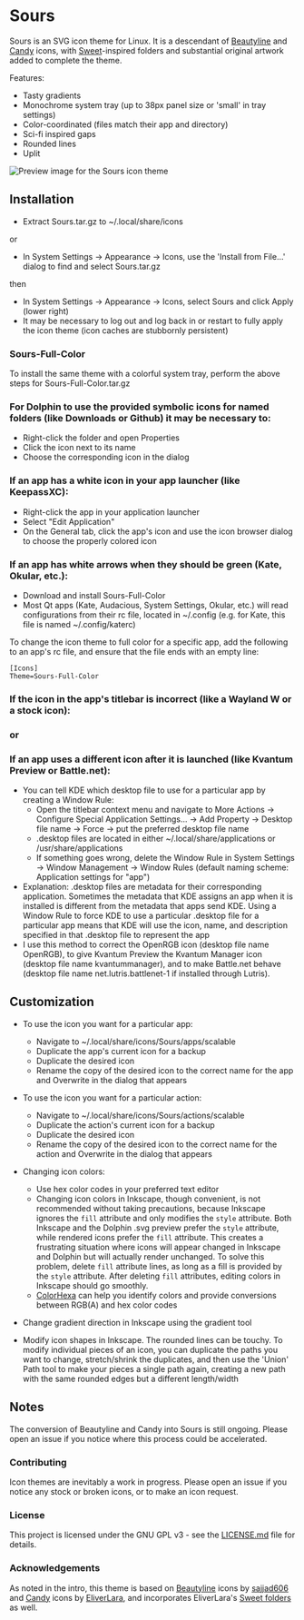 # Sours
Sours is an SVG icon theme for Linux. It is a descendant of [Beautyline](https://store.kde.org/p/1425426) and [Candy](https://github.com/EliverLara/candy-icons) icons, with [Sweet](https://github.com/EliverLara/Sweet-folders)-inspired folders and substantial original artwork added to complete the theme.

Features:

- Tasty gradients
- Monochrome system tray (up to 38px panel size or 'small' in tray settings)
- Color-coordinated (files match their app and directory)
- Sci-fi inspired gaps
- Rounded lines
- Uplit

![Preview image for the Sours icon theme](preview/image-58.png)

## Installation
- Extract Sours.tar.gz to ~/.local/share/icons

or

- In System Settings -> Appearance -> Icons, use the 'Install from File...' dialog to find and select Sours.tar.gz

then

- In System Settings -> Appearance -> Icons, select Sours and click Apply (lower right)
- It may be necessary to log out and log back in or restart to fully apply the icon theme (icon caches are stubbornly persistent)

### Sours-Full-Color
To install the same theme with a colorful system tray, perform the above steps for Sours-Full-Color.tar.gz

### For Dolphin to use the provided symbolic icons for named folders (like Downloads or Github) it may be necessary to:
- Right-click the folder and open Properties
- Click the icon next to its name
- Choose the corresponding icon in the dialog

### If an app has a white icon in your app launcher (like KeepassXC):
- Right-click the app in your application launcher
- Select "Edit Application"
- On the General tab, click the app's icon and use the icon browser dialog to choose the properly colored icon

### If an app has white arrows when they should be green (Kate, Okular, etc.):
- Download and install Sours-Full-Color
- Most Qt apps (Kate, Audacious, System Settings, Okular, etc.) will read configurations from their rc file, located in ~/.config (e.g. for Kate, this file is named ~/.config/katerc)

To change the icon theme to full color for a specific app, add the following to an app's rc file, and ensure that the file ends with an empty line:

    [Icons]
    Theme=Sours-Full-Color

### If the icon in the app's titlebar is incorrect (like a Wayland W or a stock icon):
### or
### If an app uses a different icon after it is launched (like Kvantum Preview or Battle.net):
- You can tell KDE which desktop file to use for a particular app by creating a Window Rule:
    - Open the titlebar context menu and navigate to More Actions -> Configure Special Application Settings... -> Add Property -> Desktop file name -> Force -> put the preferred desktop file name
    - .desktop files are located in either ~/.local/share/applications or /usr/share/applications
    - If something goes wrong, delete the Window Rule in System Settings -> Window Management -> Window Rules (default naming scheme: Application settings for "app")
- Explanation: .desktop files are metadata for their corresponding application. Sometimes the metadata that KDE assigns an app when it is installed is different from the metadata that apps send KDE. Using a Window Rule to force KDE to use a particular .desktop file for a particular app means that KDE will use the icon, name, and description specified in that .desktop file to represent the app
- I use this method to correct the OpenRGB icon (desktop file name OpenRGB), to give Kvantum Preview the Kvantum Manager icon (desktop file name kvantummanager), and to make Battle.net behave (desktop file name net.lutris.battlenet-1 if installed through Lutris). 

## Customization
- To use the icon you want for a particular app:
    - Navigate to ~/.local/share/icons/Sours/apps/scalable
    - Duplicate the app's current icon for a backup
    - Duplicate the desired icon
    - Rename the copy of the desired icon to the correct name for the app and Overwrite in the dialog that appears
    
- To use the icon you want for a particular action:
    - Navigate to ~/.local/share/icons/Sours/actions/scalable
    - Duplicate the action's current icon for a backup
    - Duplicate the desired icon
    - Rename the copy of the desired icon to the correct name for the action and Overwrite in the dialog that appears

- Changing icon colors:
    - Use hex color codes in your preferred text editor
    - Changing icon colors in Inkscape, though convenient, is not recommended without taking precautions, because Inkscape ignores the `fill` attribute and only modifies the `style` attribute. Both Inkscape and the Dolphin .svg preview prefer the `style` attribute, while rendered icons prefer the `fill` attribute. This creates a frustrating situation where icons will appear changed in Inkscape and Dolphin but will actually render unchanged. To solve this problem, delete `fill` attribute lines, as long as a fill is provided by the `style` attribute. After deleting `fill` attributes, editing colors in Inkscape should go smoothly.
    - [ColorHexa](https://www.colorhexa.com/) can help you identify colors and provide conversions between RGB(A) and hex color codes

- Change gradient direction in Inkscape using the gradient tool

- Modify icon shapes in Inkscape. The rounded lines can be touchy. To modify individual pieces of an icon, you can duplicate the paths you want to change, stretch/shrink the duplicates, and then use the 'Union' Path tool to make your pieces a single path again, creating a new path with the same rounded edges but a different length/width

## Notes
The conversion of Beautyline and Candy into Sours is still ongoing. Please open an issue if you notice where this process could be accelerated.

### Contributing
Icon themes are inevitably a work in progress. Please open an issue if you notice any stock or broken icons, or to make an icon request.

### License

This project is licensed under the GNU GPL v3 - see the [LICENSE.md](LICENSE.md) file for details.

### Acknowledgements
As noted in the intro, this theme is based on [Beautyline](https://store.kde.org/p/1425426) icons by [sajjad606](https://store.kde.org/u/sajjad606) and [Candy](https://github.com/EliverLara/candy-icons) icons by [EliverLara](https://github.com/EliverLara), and incorporates EliverLara's [Sweet folders](https://github.com/EliverLara/Sweet-folders) as well.

